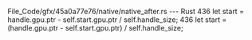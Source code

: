 File_Code/gfx/45a0a77e76/native/native_after.rs --- Rust
436         let start = handle.gpu.ptr - self.start.gpu.ptr / self.handle_size;                                                                              436         let start = (handle.gpu.ptr - self.start.gpu.ptr) / self.handle_size;

